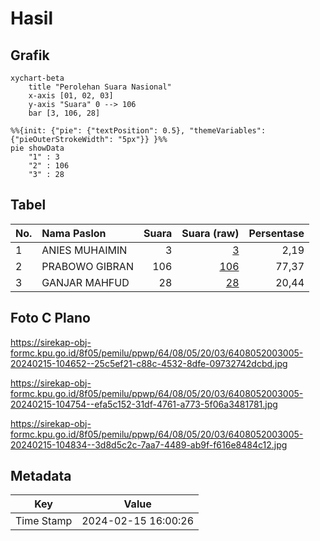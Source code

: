 # Hasil

## Grafik

```mermaid
xychart-beta
    title "Perolehan Suara Nasional"
    x-axis [01, 02, 03]
    y-axis "Suara" 0 --> 106
    bar [3, 106, 28]
```

```mermaid
%%{init: {"pie": {"textPosition": 0.5}, "themeVariables": {"pieOuterStrokeWidth": "5px"}} }%%
pie showData
    "1" : 3
    "2" : 106
    "3" : 28
```

## Tabel

| No. | Nama Paslon    | Suara | Suara (raw) | Persentase |
|:--- |:-------------- | -----:| -----------:| ----------:|
| 1   | ANIES MUHAIMIN | 3     | [3][p-1]    | 2,19       |
| 2   | PRABOWO GIBRAN | 106   | [106][p-2]  | 77,37      |
| 3   | GANJAR MAHFUD  | 28    | [28][p-3]   | 20,44      |


[p-1]: https://github.com/gigit-pemilu/pemilu-2024/blob/main/pilpres/hitung-suara/sub/64-kalimantan-timur/sub/08-kutai-timur/sub/05-sangkulirang/sub/2003-peridan/sub/005-tps/sub/paslon-1.txt
[p-2]: https://github.com/gigit-pemilu/pemilu-2024/blob/main/pilpres/hitung-suara/sub/64-kalimantan-timur/sub/08-kutai-timur/sub/05-sangkulirang/sub/2003-peridan/sub/005-tps/sub/paslon-2.txt
[p-3]: https://github.com/gigit-pemilu/pemilu-2024/blob/main/pilpres/hitung-suara/sub/64-kalimantan-timur/sub/08-kutai-timur/sub/05-sangkulirang/sub/2003-peridan/sub/005-tps/sub/paslon-3.txt

## Foto C Plano

https://sirekap-obj-formc.kpu.go.id/8f05/pemilu/ppwp/64/08/05/20/03/6408052003005-20240215-104652--25c5ef21-c88c-4532-8dfe-09732742dcbd.jpg

https://sirekap-obj-formc.kpu.go.id/8f05/pemilu/ppwp/64/08/05/20/03/6408052003005-20240215-104754--efa5c152-31df-4761-a773-5f06a3481781.jpg

https://sirekap-obj-formc.kpu.go.id/8f05/pemilu/ppwp/64/08/05/20/03/6408052003005-20240215-104834--3d8d5c2c-7aa7-4489-ab9f-f616e8484c12.jpg


## Metadata

| Key        | Value               |
| ---------- | ------------------- |
| Time Stamp | 2024-02-15 16:00:26 |



